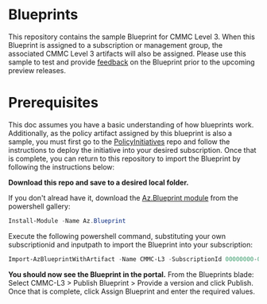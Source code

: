 # Blueprints
This repository contains the sample Blueprint for CMMC Level 3.  When this Blueprint is assigned to a subscription or management group, the associated CMMC Level 3 artifacts will also be assigned. Please use this sample to test and provide [feedback](https://aka.ms/feedbackazureblueprintcmmc) on the Blueprint prior to the upcoming preview releases.

# Prerequisites
This doc assumes you have a basic understanding of how blueprints work. Additionally, as the policy artifact assigned by this blueprint is also a sample, you must first go to the [PolicyInitiatives](https://github.com/adamdimopoulos/PolicyInitiatives) repo and follow the instructions to deploy the initiative into your desired subscription.  Once that is complete, you can return to this repository to import the Blueprint by following the instructions below:

**Download this repo and save to a desired local folder.**

If you don't alread have it, download the [Az.Blueprint module](https://powershellgallery.com/packages/Az.Blueprint/) from the powershell gallery:
```powershell 
Install-Module -Name Az.Blueprint
```
Execute the following powershell command, substituting your own subscriptionid and inputpath to import the Blueprint into your subscription: 
```powershell
Import-AzBlueprintWithArtifact -Name CMMC-L3 -SubscriptionId 00000000-0000-0000-0000-000000000000 -InputPath  C:\Blueprints\SampleBlueprint
```
**You should now see the Blueprint in the portal.**
From the Blueprints blade:
Select CMMC-L3 > Publish Blueprint > Provide a version and click Publish.  Once that is complete, click Assign Blueprint and enter the required values.

